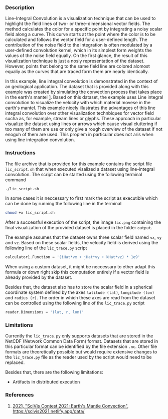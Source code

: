 ### Description ###
Line-Integral Convolution is a visualization technique that can be used to highlight the field lines of two- or three-dimensional vector fields. 
The method calculates the color for a specific point by integrating a noisy scalar field along a curve.
This curve starts at the point where the color is to be calculated and follows the vector field for a user-defined length.
The contribution of the noise field to the integration is often modulated by a user-defined convolution kernel, which in its simplest form weights the values of the noise field equally.
On the first glance, the result of this visualization technique is just a nosiy representation of the dataset.
However, points that belong to the same field line are colored alomost equaliy as the curves that are traced form them are nearly identically.

In this example, line integral convolution is demonstrated in the context of an geological application.
The dataset that is provided along with this example was created by simulating the convection process that takes place in the earth's mantel [1](#reference_dataset).
Based on this dataset, the example uses Line integral convolution to visualize the velocity with which material movese in the earth's mantel.
This example nicely illustrates the advantages of this line integral convolution over other visualization technbiques for vector field sucha as, for example, stream lines or glyphs.
These approach in particular visualize the dataset using lines or arrows which cause visual cluttering if too many of them are use or only give a rough overview of the dataset if not enoguh of them are used.
This proplem in particular does not aris when using line integration convolution.

### Instructions ###
The file archive that is provided for this example contains the script file `lic_script.sh` that when executed visalized a dataset using line-integral convolution.
The script can be started using the following terminal command
```bash
./lic_script.sh
```
In some cases it is neccessary to first mark the script as executible which can be done by running the following line in the terminal
```bash
chmod +x lic_script.sh
```
After a successful execution of the script, the image `lic.png` containing the final visualization of the provided dataset is placed in the folder `output`. 

The example assumes that the dataset owns three scalar field named `vx`, `vy` and `vz`.
Based on these scalar fields, the velocity field is derived using the following line of the `lic_trace.py` script
```python
calculator1.Function = '(iHat*vx + jHat*vy + kHat*vz) * 1e9'
```
When using a custom dataset, it might be neccessary to ether adapt this formula or down right skip this computation entirely if a vector field is already provided by the dataset.

Besides that, the dataset also has to store the scalar field in a spherical coordinate system defined by the axes `latitude (lat)`, `longitude (lon)` and `radius (r)`.
The order in which these axes are read from the dataset can be controlled using the following line of the `lic_trace.py` script
```python
reader.Dimensions = '(lat, r, lon)'
```

### Limitations ###
Currently the `lic_trace.py` only supports datasets that are stored in the NetCDF (Network Common Data Form) format.
Datasets that are stored in this particular format can be identified by the file extension `.nc`.
Other file formats are theoretically possible but would require extensive changes to the `lic_trace.py` file as the reader used by the script would need to be replaced.

Besides that, there are the following limitations:
- Artifacts in distributed execution

### References ###
1. [<span id="reference_dataset">2021, "SciVis Contest 2021: Earth's Mantle Convection", https://scivis2021.netlify.app/data/</span>](https://scivis2021.netlify.app/data/)